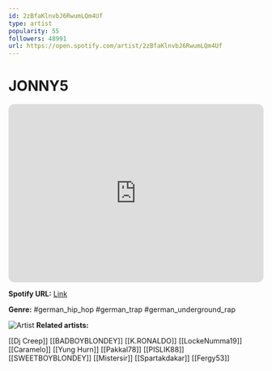 ```yaml
---
id: 2zBfaKlnvbJ6RwumLQm4Uf
type: artist
popularity: 55
followers: 48991
url: https://open.spotify.com/artist/2zBfaKlnvbJ6RwumLQm4Uf
---
```

# JONNY5

<iframe style="border-radius:12px" src="https://open.spotify.com/embed/artist/2zBfaKlnvbJ6RwumLQm4Uf" width="100%" height="352" frameBorder="0" allowfullscreen="" allow="autoplay; clipboard-write; encrypted-media; fullscreen; picture-in-picture" loading="lazy"></iframe>

**Spotify URL:** [Link](https://open.spotify.com/artist/2zBfaKlnvbJ6RwumLQm4Uf)

**Genre:**  #german_hip_hop #german_trap #german_underground_rap

![Artist](https://i.scdn.co/image/ab6761610000e5eb98e5bdbee60b9ca530f50b6e)
**Related artists:**

[[Dj Creep]]
[[BADBOYBLONDEY]]
[[K.RONALDO]]
[[LockeNumma19]]
[[Caramelo]]
[[Yung Hurn]]
[[Pakkal78]]
[[PISLIK88]]
[[SWEETBOYBLONDEY]]
[[Mistersir]]
[[Spartakdakar]]
[[Fergy53]]
